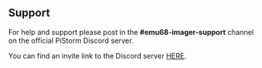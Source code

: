 ## Support

For help and support please post in the **#emu68-imager-support** channel on the official PiStorm Discord server.

You can find an invite link to the Discord server [HERE](https://discord.gg/dJzBQuXbuH).
